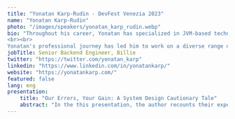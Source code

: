 ```yaml
---
title: "Yonatan Karp-Rudin - DevFest Venezia 2023"
name: "Yonatan Karp-Rudin"
photo: "/images/speakers/yonatan_karp_rudin.webp"
bio: "Throughout his career, Yonatan has specialized in JVM-based technologies and backend development, with expertise in languages such as Java and Kotlin. He is passionate about creating clean code and maintaining cleaner architecture through event-based systems and functional programming.
<br><br>
Yonatan's professional journey has led him to work on a diverse range of projects, including building scalable microservices for fintech platforms and optimizing real-time data processing pipelines. In addition to his technical pursuits, he enjoys sharing his insights through his blog, where he explores topics such as best practices in software engineering, Kotlin for backend and more. He finds relaxation and inspiration in gaming on his PlayStation during his downtime."
jobTitle: Senior Backend Engineer, Billie
twitter: "https://twitter.com/yonatan_karp"
linkedin: "https://www.linkedin.com/in/yonatankarp/"
website: "https://yonatankarp.com/"
featured: false
lang: eng
presentation:
    title: "Our Errors, Your Gain: A System Design Cautionary Tale"
    abstract: "In the this presentation, the author recounts their experience with a seemingly temporary solution that endured over time within their system. They explore the initial system design, challenges with data inconsistency, and the introduction of new features, leading to significant performance issues. Ultimately, the presentation highlights the adoption of a more efficient architecture solutions, emphasizing the need to address temporary solutions and regularly assess system design for performance optimization, resulting in an impressive 450% performance improvement."
---
```

